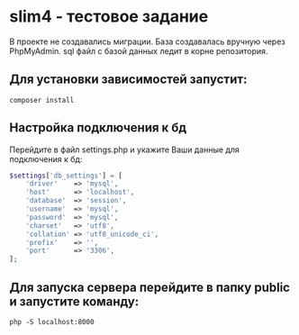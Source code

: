 # slim4 - тестовое задание

В проекте не создавались миграции. База создавалась вручную через PhpMyAdmin. sql файл с базой данных ледит в корне репозитория.


## Для установки зависимостей запустит:

```
composer install
```

## Настройка подключения к бд

Перейдите в файл settings.php и укажите Ваши данные для подключения к бд:

```php
$settings['db_settings'] = [
    'driver'    => 'mysql',
    'host'      => 'localhost',
    'database'  => 'session',
    'username'  => 'mysql',
    'password'  => 'mysql',
    'charset'   => 'utf8',
    'collation' => 'utf8_unicode_ci',
    'prefix'    => '',
    'port'      => '3306',
];
```

## Для запуска сервера перейдите в папку public и запустите команду:

```
php -S localhost:8000
```
